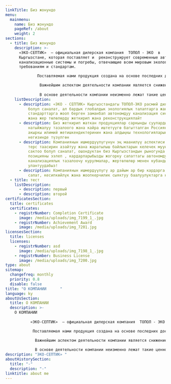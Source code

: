 ```yaml
---
linkTitle: Биз жонундо
menu:
  mainmenu:
    name: Биз жонундо
    pageRef: /about
    weight: 2
sections:
  - title: Биз жонундо
    description: >-
      «ЭКО-СЕПТИК»  – официальная дилерская компания  ТОПОЛ - ЭКО  в
      Кыргызстане, которая поставляет и  реконструирует современные автономные
      канализационные системы и погребы, отвечающие всем мировым экологическим
      требованиям и стандартам.

              Поставляемая нами продукция создана на основе последних достижений науки и передовых технологий из России, ориентирована на хранение и эффективную обработку и переработку сточных вод.

               Важнейшим аспектом деятельности компании является снижение негативного влияния на экологию и сохранение природного богатства для будущих поколений, поэтому мы занимаем ведущие позиции на  рынках Кыргызстана, продолжая радовать своих клиентов высококачественными автономными очистными канализационными сооружениями и погребами!      
                                                                                                  
               В основе деятельности компании неизменно лежат такие ценности, как индивидуальный подход к каждому клиенту, качество, профессионализм и ответственность.
    listDescription:
      - description: «ЭКО - СЕПТИК» Кыргызстандагы ТОПОЛ-ЭКО расмий дилердик компаниясы
          болуп саналат, ал бардык глобалдык экологиялык талаптарга жана
          стандарттарга жооп берген заманбап автономдуу канализация системаларын
          жана жер төлөлөрдү жеткирип жана реконструкциялайт
      - description: Биз жеткирип жаткан продукциялар саркынды сууларды сактоого жана
          натыйжалуу тазалоого жана кайра иштетүүгө багытталган Россиянын эң
          акыркы илимий жетишкендиктеринин жана алдыңкы технологияларынын
          негизинде түзүлгөн
      - description: Компаниянын ишмердүүлүгүнүн эң маанилүү аспектиси айлана-чөйрөгө
          терс таасирин азайтуу жана жаратылыш байлыктарын келечек муундар үчүн
          сактоо болуп саналат, ошондуктан биз Кыргызстандын рыногунда алдыңкы
          позицияны ээлеп , кардарларыбызды жогорку сапаттагы автономдуу
          канализациялык тазалоочу курулмалар, жертөлөлөр менен кубандырууну
          улантуудабыз!
      - description: Компаниянын ишмердүүлүгү ар дайым ар бир кардарга жеке мамиле,
          сапат, кесипкөйлүк жана жоопкерчилик сыяктуу баалуулуктарга негизделет
  - title: тест
    listDescription:
      - description: первый
      - description: второй
certificatesSection:
  title: certificates
  certificates:
    - registrNumber: Completion Certificate
      image: /media/uploads/img_7199_1_.jpg
    - registrNumber: Achievement Award
      image: /media/uploads/img_7201.jpg
licensesSection:
  title: licenses
  licenses:
    - registrNumber: asd
      image: /media/uploads/img_7198_1_.jpg
    - registrNumber: Business License
      image: /media/uploads/img_7200.jpg
type: about
sitemap:
  changefreq: monthly
  priority: 0.8
  disable: false
title: "О КОМПАНИИ      "
language: ky
aboutUsSection:
  title: О КОМПАНИИ
  description: >-
    О КОМПАНИИ          
                                                                                                                                                                              
           «ЭКО-СЕПТИК»  – официальная дилерская компания  ТОПОЛ - ЭКО  в Кыргызстане, которая поставляет и  реконструирует современные автономные канализационные системы и погребы, отвечающие всем мировым экологическим требованиям и стандартам.

            Поставляемая нами продукция создана на основе последних достижений науки и передовых технологий из России, ориентирована на хранение и эффективную обработку и переработку сточных вод.

             Важнейшим аспектом деятельности компании является снижение негативного влияния на экологию и сохранение природного богатства для будущих поколений, поэтому мы занимаем ведущие позиции на  рынках Кыргызстана, продолжая радовать своих клиентов высококачественными автономными очистными канализационными сооружениями и погребами!      
                                                                                                
             В основе деятельности компании неизменно лежат такие ценности, как индивидуальный подход к каждому клиенту, качество, профессионализм и ответственность.
description: "ЭКО-СЕПТИК» "
aboutHistorySection:
  title: "-"
  description: "-"
linktitle: about me
---
```

